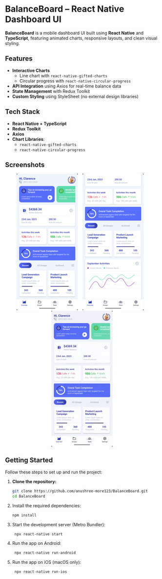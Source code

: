 # BalanceBoard – React Native Dashboard UI

**BalanceBoard** is a mobile dashboard UI built using **React Native** and **TypeScript**, featuring animated charts, responsive layouts, and clean visual styling.

## Features

- **Interactive Charts**
  - Line chart with `react-native-gifted-charts`
  - Circular progress with `react-native-circular-progress`
- **API Integration** using Axios for real-time balance data
- **State Management** with Redux Toolkit
- **Custom Styling** using StyleSheet (no external design libraries)

## Tech Stack

- **React Native + TypeScript**
- **Redux Toolkit**
- **Axios**
- **Chart Libraries**:
  - `react-native-gifted-charts`
  - `react-native-circular-progress`

## Screenshots

 <p align="center">
  <img src="Output/BalanceBorad-SS1.png" width="200" />
  &nbsp;&nbsp;
  <img src="Output/BalanceBorad-SS2.png" width="200" />
  &nbsp;&nbsp;
  <img src="Output/BalanceBoard.gif" width="200" />
</p>

## Getting Started

Follow these steps to set up and run the project:

1. **Clone the repository:**

   ```bash
   git clone https://github.com/anushree-more123/BalanceBoard.git
   cd BalanceBoard

   ```

2. Install the required dependencies:

   ```bash
   npm install

   ```

3. Start the development server (Metro Bundler):

   ```bash
    npx react-native start
   ```

4. Run the app on Android:

   ```bash
    npx react-native run-android
   ```

5. Run the app on iOS (macOS only):
   ```bash
    npx react-native run-ios
   ```
